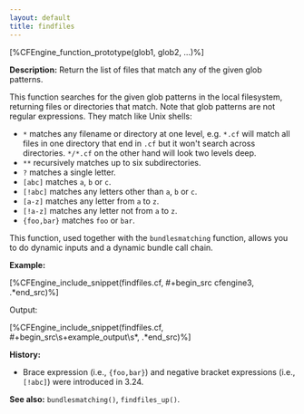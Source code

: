 ```yaml
---
layout: default
title: findfiles
---
```


[%CFEngine_function_prototype(glob1, glob2, ...)%]

**Description:** Return the list of files that match any of the given glob patterns.

This function searches for the given glob patterns in the local
filesystem, returning files or directories that match. Note that glob
patterns are not regular expressions. They match like Unix shells:

* `*` matches any filename or directory at one level, e.g. `*.cf` will
match all files in one directory that end in `.cf` but it won't search
across directories. `*/*.cf` on the other hand will look two levels
deep.
* `**` recursively matches up to six subdirectories.
* `?` matches a single letter.
* `[abc]` matches `a`, `b` or `c`.
* `[!abc]` matches any letters other than `a`, `b` or `c`.
* `[a-z]` matches any letter from `a` to `z`.
* `[!a-z]` matches any letter not from `a` to `z`.
* `{foo,bar}` matches `foo` or `bar`.

This function, used together with the `bundlesmatching` function,
allows you to do dynamic inputs and a dynamic bundle call chain.

**Example:**

[%CFEngine_include_snippet(findfiles.cf, #\+begin_src cfengine3, .*end_src)%]

Output:

[%CFEngine_include_snippet(findfiles.cf, #\+begin_src\s+example_output\s*, .*end_src)%]

**History:**

- Brace expression (i.e., `{foo,bar}`) and negative bracket expressions (i.e., `[!abc]`) were introduced in 3.24.

**See also:** `bundlesmatching()`, `findfiles_up()`.
